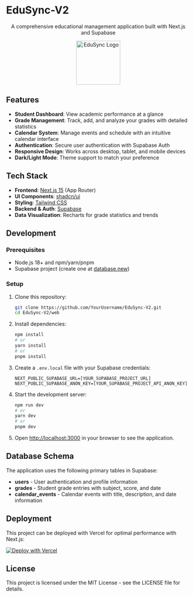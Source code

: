 # EduSync-V2

<p align="center">
  A comprehensive educational management application built with Next.js and Supabase
</p>

<p align="center">
  <img alt="EduSync Logo" src="/public/images/logo-black.svg" width="120">
</p>

## Features

- **Student Dashboard**: View academic performance at a glance
- **Grade Management**: Track, add, and analyze your grades with detailed statistics
- **Calendar System**: Manage events and schedule with an intuitive calendar interface
- **Authentication**: Secure user authentication with Supabase Auth
- **Responsive Design**: Works across desktop, tablet, and mobile devices
- **Dark/Light Mode**: Theme support to match your preference

## Tech Stack

- **Frontend**: [Next.js 15](https://nextjs.org) (App Router)
- **UI Components**: [shadcn/ui](https://ui.shadcn.com/)
- **Styling**: [Tailwind CSS](https://tailwindcss.com)
- **Backend & Auth**: [Supabase](https://supabase.com)
- **Data Visualization**: Recharts for grade statistics and trends

## Development

### Prerequisites

- Node.js 18+ and npm/yarn/pnpm
- Supabase project (create one at [database.new](https://database.new))

### Setup

1. Clone this repository:
   ```bash
   git clone https://github.com/YourUsername/EduSync-V2.git
   cd EduSync-V2/web
   ```

2. Install dependencies:
   ```bash
   npm install
   # or
   yarn install
   # or
   pnpm install
   ```

3. Create a `.env.local` file with your Supabase credentials:
   ```
   NEXT_PUBLIC_SUPABASE_URL=[YOUR_SUPABASE_PROJECT_URL]
   NEXT_PUBLIC_SUPABASE_ANON_KEY=[YOUR_SUPABASE_PROJECT_API_ANON_KEY]
   ```

4. Start the development server:
   ```bash
   npm run dev
   # or
   yarn dev
   # or
   pnpm dev
   ```

5. Open [http://localhost:3000](http://localhost:3000) in your browser to see the application.

## Database Schema

The application uses the following primary tables in Supabase:

- **users** - User authentication and profile information
- **grades** - Student grade entries with subject, score, and date
- **calendar_events** - Calendar events with title, description, and date information

## Deployment

This project can be deployed with Vercel for optimal performance with Next.js:

[![Deploy with Vercel](https://vercel.com/button)](https://vercel.com/new/clone?repository-url=https%3A%2F%2Fgithub.com%2FYourUsername%2FEduSync-V2)

## License

This project is licensed under the MIT License - see the LICENSE file for details.
